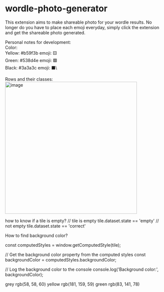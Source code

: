 # wordle-photo-generator


This extension aims to make shareable photo for your wordle results. No longer do you have to place each emoji everyday, simply click the extension and get the shareable photo generated. 

Personal notes for development:\
Color: \
Yellow: #b59f3b emoji: 🟨\
Green: #538d4e emoji: 🟩\
Black: #3a3a3c emoji: ⬛\


Rows and their classes:\
<img width="429" alt="image" src="https://github.com/aryanv175/wordle-photo-generator/assets/91381804/9f8bd542-44e9-4109-ba4e-2d0efef3dbc4">


how to know if a tile is empty?
// tile is empty
tile.dataset.state == 'empty'
// not empty
tile.dataset.state == 'correct'


How to find background color?

const computedStyles = window.getComputedStyle(tile);

// Get the background color property from the computed styles
const backgroundColor = computedStyles.backgroundColor;

// Log the background color to the console
console.log('Background color:', backgroundColor);

grey rgb(58, 58, 60)
yellow rgb(181, 159, 59)
green rgb(83, 141, 78)